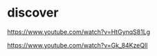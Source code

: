 # discover

https://www.youtube.com/watch?v=HtGynqS81Lg

https://www.youtube.com/watch?v=Gk_84KzeQlI